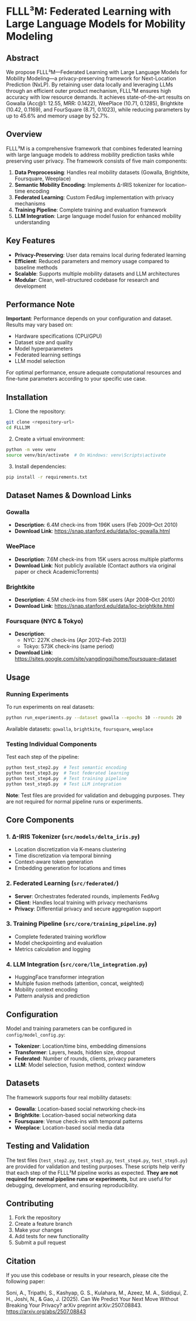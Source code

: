 # FLLL³M: Federated Learning with Large Language Models for Mobility Modeling

## Abstract

We propose FLLL³M—Federated Learning with Large Language Models for Mobility Modeling—a privacy-preserving framework for Next-Location Prediction (NxLP). By retaining user data locally and leveraging LLMs through an efficient outer product mechanism, FLLL³M ensures high accuracy with low resource demands. It achieves state-of-the-art results on Gowalla (Acc@1: 12.55, MRR: 0.1422), WeePlace (10.71, 0.1285), Brightkite (10.42, 0.1169), and FourSquare (8.71, 0.1023), while reducing parameters by up to 45.6% and memory usage by 52.7%.

## Overview

FLLL³M is a comprehensive framework that combines federated learning with large language models to address mobility prediction tasks while preserving user privacy. The framework consists of five main components:

1. **Data Preprocessing**: Handles real mobility datasets (Gowalla, Brightkite, Foursquare, Weeplace)
2. **Semantic Mobility Encoding**: Implements Δ-IRIS tokenizer for location-time encoding
3. **Federated Learning**: Custom FedAvg implementation with privacy mechanisms
4. **Training Pipeline**: Complete training and evaluation framework
5. **LLM Integration**: Large language model fusion for enhanced mobility understanding

## Key Features

- **Privacy-Preserving**: User data remains local during federated learning
- **Efficient**: Reduced parameters and memory usage compared to baseline methods
- **Scalable**: Supports multiple mobility datasets and LLM architectures
- **Modular**: Clean, well-structured codebase for research and development

## Performance Note

**Important**: Performance depends on your configuration and dataset. Results may vary based on:
- Hardware specifications (CPU/GPU)
- Dataset size and quality
- Model hyperparameters
- Federated learning settings
- LLM model selection

For optimal performance, ensure adequate computational resources and fine-tune parameters according to your specific use case.

## Installation

1. Clone the repository:
```bash
git clone <repository-url>
cd FLLL3M
```

2. Create a virtual environment:
```bash
python -m venv venv
source venv/bin/activate  # On Windows: venv\Scripts\activate
```

3. Install dependencies:
```bash
pip install -r requirements.txt
```

## Dataset Names & Download Links

### Gowalla
- **Description**: 6.4M check-ins from 196K users (Feb 2009–Oct 2010)
- **Download Link**: https://snap.stanford.edu/data/loc-gowalla.html

### WeePlace
- **Description**: 7.6M check-ins from 15K users across multiple platforms
- **Download Link**: Not publicly available (Contact authors via original paper or check AcademicTorrents)

### Brightkite
- **Description**: 4.5M check-ins from 58K users (Apr 2008–Oct 2010)
- **Download Link**: https://snap.stanford.edu/data/loc-brightkite.html

### Foursquare (NYC & Tokyo)
- **Description**:
  - NYC: 227K check-ins (Apr 2012–Feb 2013)
  - Tokyo: 573K check-ins (same period)
- **Download Link**: https://sites.google.com/site/yangdingqi/home/foursquare-dataset

## Usage

### Running Experiments

To run experiments on real datasets:

```bash
python run_experiments.py --dataset gowalla --epochs 10 --rounds 20
```

Available datasets: `gowalla`, `brightkite`, `foursquare`, `weeplace`

### Testing Individual Components

Test each step of the pipeline:

```bash
python test_step2.py  # Test semantic encoding
python test_step3.py  # Test federated learning
python test_step4.py  # Test training pipeline
python test_step5.py  # Test LLM integration
```

**Note**: Test files are provided for validation and debugging purposes. They are not required for normal pipeline runs or experiments.

## Core Components

### 1. Δ-IRIS Tokenizer (`src/models/delta_iris.py`)
- Location discretization via K-means clustering
- Time discretization via temporal binning
- Context-aware token generation
- Embedding generation for locations and times

### 2. Federated Learning (`src/federated/`)
- **Server**: Orchestrates federated rounds, implements FedAvg
- **Client**: Handles local training with privacy mechanisms
- **Privacy**: Differential privacy and secure aggregation support

### 3. Training Pipeline (`src/core/training_pipeline.py`)
- Complete federated training workflow
- Model checkpointing and evaluation
- Metrics calculation and logging

### 4. LLM Integration (`src/core/llm_integration.py`)
- HuggingFace transformer integration
- Multiple fusion methods (attention, concat, weighted)
- Mobility context encoding
- Pattern analysis and prediction

## Configuration

Model and training parameters can be configured in `config/model_config.py`:

- **Tokenizer**: Location/time bins, embedding dimensions
- **Transformer**: Layers, heads, hidden size, dropout
- **Federated**: Number of rounds, clients, privacy parameters
- **LLM**: Model selection, fusion method, context window

## Datasets

The framework supports four real mobility datasets:

- **Gowalla**: Location-based social networking check-ins
- **Brightkite**: Location-based social networking data
- **Foursquare**: Venue check-ins with temporal patterns
- **Weeplace**: Location-based social media data

## Testing and Validation

The test files (`test_step2.py`, `test_step3.py`, `test_step4.py`, `test_step5.py`) are provided for validation and testing purposes. These scripts help verify that each step of the FLLL³M pipeline works as expected. **They are not required for normal pipeline runs or experiments**, but are useful for debugging, development, and ensuring reproducibility.

## Contributing

1. Fork the repository
2. Create a feature branch
3. Make your changes
4. Add tests for new functionality
5. Submit a pull request


## Citation

If you use this codebase or results in your research, please cite the following paper:

Soni, A., Tripathi, S., Kashyap, G. S., Kulahara, M., Azeez, M. A., Siddiqui, Z. H., Joshi, N., & Gao, J. (2025). Can We Predict Your Next Move Without Breaking Your Privacy? arXiv preprint arXiv:2507.08843. https://arxiv.org/abs/2507.08843


